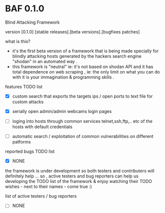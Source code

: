 # BAF 0.1.0
Blind Attacking Framework

version [0.1.0] [stable releases].[beta versions].[bugfixes patches]

what is this? 
* it's the first beta version of a framework that is being made specially for blindly attacking hosts generated by the hackers search engine "shodan" in an automated way .
* this framework is "neutral" ie: it's not based on shodan API and it has total dependence on web scraping , ie: the only limit on what  you can do with it is your immagination & programming skills .   

features TODO list 
- [x] custom search that exports the targets ips / open ports to text file for custom attacks  
- [x] serially open admin/admin webcams login pages
- [ ] loging into hosts through common services telnet,ssh,ftp,.. etc of the hosts with default credentials
- [ ] automatic search / exploitation of common vulnerabilities on different patforms 


reported bugs TODO list 
- [x] NONE 

the framework is under development so both testers and contributers will definitely help ... so , active testers and bug reporters can help us developing the TODO list of the framework & enjoy watching their TODO wishes - next to their names - come true :) 

list of active testers / bug reporters 

- [ ] NONE
